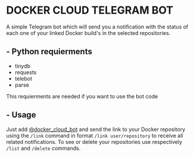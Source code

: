 # DOCKER CLOUD TELEGRAM BOT

A simple Telegram bot which will send you a notification with the status of each one of your linked Docker build's in the selected repositories.

## - Python requierments
- tinydb
- requests
- telebot
- parse

This requierments are needed if you want to use the bot code 

## - Usage

Just add [@docker_cloud_bot](https://t.me/docker_cloud_bot) and send the link to your Docker repository using the `/link` command in format `/link user/repository` to receive all related notifications. To see or delete your repositories use respectively `/list` and `/delete` commands.

